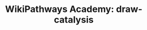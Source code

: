 ---
authors:
- Khanspers
- Egonw
- MaintBot
description: Do not modify or delete. This pathway is part of the collection of content
  used by [https://wikipathways.github.io/academy/ WikiPathways Academy].
last-edited: 2019-09-17
organisms:
- Homo sapiens
redirect_from:
- /index.php/Pathway:WP3966
- /instance/WP3966
revision: null
schema-jsonld:
- '@context': https://schema.org/
  '@id': https://wikipathways.github.io/pathways/WP3966.html
  '@type': Dataset
  creator:
    '@type': Organization
    name: WikiPathways
  description: Do not modify or delete. This pathway is part of the collection of
    content used by [https://wikipathways.github.io/academy/ WikiPathways Academy].
  keywords:
  - Cholesterol
  - Pregnenolone
  license: CC0
  name: 'WikiPathways Academy: draw-catalysis'
seo: CreativeWork
title: 'WikiPathways Academy: draw-catalysis'
wpid: WP3966
---